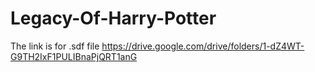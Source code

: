 # Legacy-Of-Harry-Potter
The link is for .sdf file
https://drive.google.com/drive/folders/1-dZ4WT-G9TH2IxF1PULIBnaPjQRT1anG
